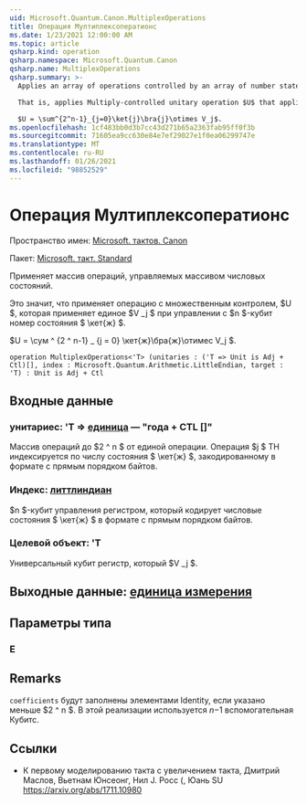 ```yaml
---
uid: Microsoft.Quantum.Canon.MultiplexOperations
title: Операция Мултиплексоператионс
ms.date: 1/23/2021 12:00:00 AM
ms.topic: article
qsharp.kind: operation
qsharp.namespace: Microsoft.Quantum.Canon
qsharp.name: MultiplexOperations
qsharp.summary: >-
  Applies an array of operations controlled by an array of number states.

  That is, applies Multiply-controlled unitary operation $U$ that applies a unitary $V_j$ when controlled by $n$-qubit number state $\ket{j}$.

  $U = \sum^{2^n-1}_{j=0}\ket{j}\bra{j}\otimes V_j$.
ms.openlocfilehash: 1cf483bb0d3b7cc43d271b65a2363fab95ff0f3b
ms.sourcegitcommit: 71605ea9cc630e84e7ef29027e1f0ea06299747e
ms.translationtype: MT
ms.contentlocale: ru-RU
ms.lasthandoff: 01/26/2021
ms.locfileid: "98852529"
---
```

# <a name="multiplexoperations-operation"></a>Операция Мултиплексоператионс

Пространство имен: [Microsoft. тактов. Canon](xref:Microsoft.Quantum.Canon)

Пакет: [Microsoft. такт. Standard](https://nuget.org/packages/Microsoft.Quantum.Standard)


Применяет массив операций, управляемых массивом числовых состояний.

Это значит, что применяет операцию с множественным контролем, $U $, которая применяет единое $V _j $ при управлении с $n $-кубит номер состояния $ \кет{ж} $.

$U = \сум ^ {2 ^ n-1} _ {j = 0} \кет{ж}\бра{ж}\отимес V_j $.

```qsharp
operation MultiplexOperations<'T> (unitaries : ('T => Unit is Adj + Ctl)[], index : Microsoft.Quantum.Arithmetic.LittleEndian, target : 'T) : Unit is Adj + Ctl
```


## <a name="input"></a>Входные данные

### <a name="unitaries--t--unit--is-adj--ctl"></a>унитариес: 'T => [единица](xref:microsoft.quantum.lang-ref.unit)  — "года + CTL []"

Массив операций до $2 ^ n $ от единой операции. Операция $j $ TH индексируется по числу состояния $ \кет{ж} $, закодированному в формате с прямым порядком байтов.


### <a name="index--littleendian"></a>Индекс: [литтлиндиан](xref:Microsoft.Quantum.Arithmetic.LittleEndian)

$n $-кубит управления регистром, который кодирует числовые состояния $ \кет{ж} $ в формате с прямым порядком байтов.


### <a name="target--t"></a>Целевой объект: 'T

Универсальный кубит регистр, который $V _j $.



## <a name="output--unit"></a>Выходные данные: [единица измерения](xref:microsoft.quantum.lang-ref.unit)



## <a name="type-parameters"></a>Параметры типа

### <a name="t"></a>Е



## <a name="remarks"></a>Remarks

`coefficients` будут заполнены элементами Identity, если указано меньше $2 ^ n $. В этой реализации используется $n-$1 вспомогательная Кубитс.

## <a name="references"></a>Ссылки

- К первому моделированию такта с увеличением такта, Дмитрий Маслов, Вьетнам Юнсеонг, Нил J. Росс (, Юань SU https://arxiv.org/abs/1711.10980